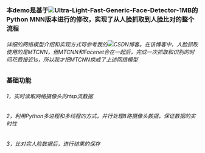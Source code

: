 ### 本demo是基于![Ultra-Light-Fast-Generic-Face-Detector-1MB](https://github.com/Linzaer/Ultra-Light-Fast-Generic-Face-Detector-1MB)的Python MNN版本进行的修改，实现了从人脸抓取到人脸比对的整个流程
###### 详细的网络模型介绍和实现方式可参考我的![CSDN博客](https://blog.csdn.net/LQ_qing/article/details/109238853)。在该博客中，人脸抓取使用的是MTCNN，但MTCNN和Facenet合在一起后，完成一次抓取和识别的时间花费接近1s，所以我才把MTCNN换成了上述网络模型
### 基础功能
###### 1，实时读取网络摄像头的rtsp流数据
###### 2，利用Python多进程和多线程的方式，并行处理8路摄像头数据，保证数据的实时性
###### 3，比对完人脸数据后，进行结果的保存
